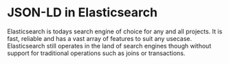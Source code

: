 # JSON-LD in Elasticsearch

Elasticsearch is todays search engine of choice for any and all projects. It is fast, reliable and has a vast array of features to suit any usecase. Elasticsearch still operates in the land of search engines though without support for traditional operations such as joins or transactions.




